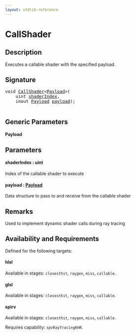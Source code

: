 ```yaml
---
layout: stdlib-reference
---
```


# CallShader

## Description

Executes a callable shader with the specified payload.



## Signature 

<pre>
<span class="code_keyword">void</span> <a href="callshader-04.md">CallShader</a>&lt;<a href="callshader-04.md#typeparam-Payload" class="code_type">Payload</a>&gt;(
    <span class="code_keyword">uint</span> <a href="callshader-04.md#decl-shaderIndex" class="code_param">shaderIndex</a>,
    <span class="code_keyword">inout</span> <a href="callshader-04.md#typeparam-Payload" class="code_type">Payload</a> <a href="callshader-04.md#decl-payload" class="code_param">payload</a>);

</pre>

## Generic Parameters

####  <a id="typeparam-Payload"></a>Payload

## Parameters

####  <a id="decl-shaderIndex"></a>shaderIndex  : uint
Index of the callable shader to execute

####  <a id="decl-payload"></a>payload  : [Payload](callshader-04.md#typeparam-Payload)
Data structure to pass to and receive from the callable shader


## Remarks
Used to implement dynamic shader calls during ray tracing


## Availability and Requirements

Defined for the following targets:

#### hlsl
Available in stages: `closesthit`, `raygen`, `miss`, `callable`.

#### glsl
Available in stages: `closesthit`, `raygen`, `miss`, `callable`.

#### spirv
Available in stages: `closesthit`, `raygen`, `miss`, `callable`.

Requires capability: `spvRayTracingKHR`.



<script>
// Fix .md links to .html when on ReadTheDocs
if (window.location.hostname.includes('readthedocs') || 
    window.location.hostname.includes('rtfd.io')) {
  document.addEventListener('DOMContentLoaded', function() {
    const links = document.querySelectorAll('a');
    links.forEach(link => {
      if (link.getAttribute('href') && link.getAttribute('href').endsWith('.md')) {
        link.href = link.href.replace(/\.md($|#|\?)/, '.html$1');
      }
    });
  });
}
</script>

